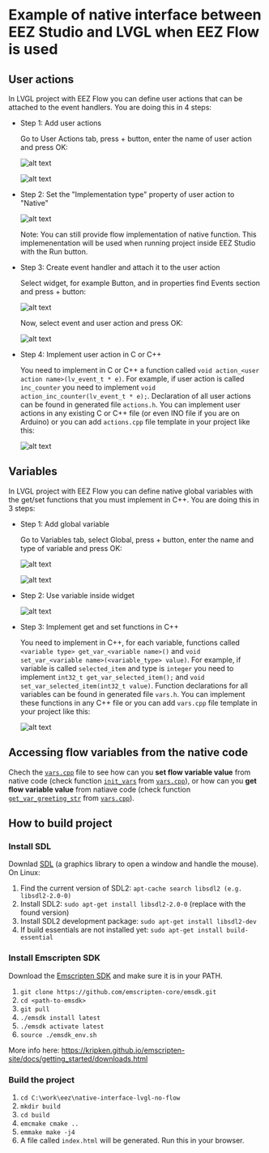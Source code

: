 # Example of native interface between EEZ Studio and LVGL when EEZ Flow is used

## User actions

In LVGL project with EEZ Flow you can define user actions that can be attached to the event handlers. You are doing this in 4 steps:

- Step 1: Add user actions
  
  Go to User Actions tab, press + button, enter the name of user action and press OK:

  ![alt text](readme-images/user_actions_tab.png)

  ![alt text](readme-images/add_action_dialog.png)

- Step 2: Set the "Implementation type" property of user action to "Native"

  ![alt text](readme-images/impl_type_native.png)

  Note: You can still provide flow implementation of native function. This implemenentation will be used when running project inside EEZ Studio with the Run button.

- Step 3: Create event handler and attach it to the user action

  Select widget, for example Button, and in properties find Events section and press + button:

  ![alt text](readme-images/event_handlers.png)
  
  Now, select event and user action and press OK:

  ![alt text](readme-images/add_event_handler_dialog.png)

- Step 4: Implement user action in C or C++

  You need to implement in C or C++ a function called `void action_<user action name>(lv_event_t * e)`. For example, if user action is called `inc_counter` you need to implement `void action_inc_counter(lv_event_t * e);`. Declaration of all user actions can be found in generated file `actions.h`. You can implement user actions in any existing C or C++ file (or even INO file if you are on Arduino) or you can add `actions.cpp` file template in your project like this:

  ![alt text](readme-images/add_actions_cpp_file_template.png)

## Variables

In LVGL project with EEZ Flow you can define native global variables with the get/set functions that you must implement in C++. You are doing this in 3 steps:

- Step 1: Add global variable

  Go to Variables tab, select Global, press + button, enter the name and type of variable and press OK:

  ![alt text](readme-images/add_variable.png)

  ![alt text](readme-images/add_variable_dialog.png)

- Step 2: Use variable inside widget

  ![alt text](readme-images/use_variable.png)

- Step 3: Implement get and set functions in C++

  You need to implement in C++, for each variable, functions called `<variable type> get_var_<variable name>()` and `void set_var_<variable name>(<variable_type> value)`. For example, if variable is called `selected_item` and type is `integer` you need to implement `int32_t get_var_selected_item();` and `void set_var_selected_item(int32_t value)`. Function declarations for all variables can be found in generated file `vars.h`. You can implement these functions in any C++ file or you can add `vars.cpp` file template in your project like this:

  ![alt text](readme-images/implement_variable.png)

## Accessing flow variables from the native code

Chech the [`vars.cpp`](https://github.com/eez-open/native-interface-lvgl-with-flow/blob/master/src/ui/vars.cpp) file to see how can you **set flow variable value** from native code (check function [`init_vars`](https://github.com/eez-open/native-interface-lvgl-with-flow/blob/master/src/ui/vars.cpp#L9) from [`vars.cpp`](https://github.com/eez-open/native-interface-lvgl-with-flow/blob/master/src/ui/vars.cpp)), or how can you **get flow variable value** from natiave code (check function [`get_var_greeting_str`](https://github.com/eez-open/native-interface-lvgl-with-flow/blob/master/src/ui/vars.cpp#L44) from [`vars.cpp`](https://github.com/eez-open/native-interface-lvgl-with-flow/blob/master/src/ui/vars.cpp)).

## How to build project

### Install SDL

Downlad [SDL](https://www.libsdl.org/) (a graphics library to open a window and handle the mouse). On Linux:
1. Find the current version of SDL2: `apt-cache search libsdl2 (e.g. libsdl2-2.0-0)`
2. Install SDL2: `sudo apt-get install libsdl2-2.0-0` (replace with the found version)
3. Install SDL2 development package: `sudo apt-get install libsdl2-dev`
4. If build essentials are not installed yet: `sudo apt-get install build-essential`

### Install Emscripten SDK
Download the [Emscripten SDK](https://kripken.github.io/emscripten-site/) and make sure it is in your PATH.

1. `git clone https://github.com/emscripten-core/emsdk.git`
2. `cd <path-to-emsdk>`
3. `git pull`
4. `./emsdk install latest`
5. `./emsdk activate latest`
6. `source ./emsdk_env.sh`

More info here: https://kripken.github.io/emscripten-site/docs/getting_started/downloads.html

### Build the project
1. `cd C:\work\eez\native-interface-lvgl-no-flow`
2. `mkdir build`
3. `cd build`
4. `emcmake cmake ..`
5. `emmake make -j4`
6. A file called `index.html` will be generated. Run this in your browser.
